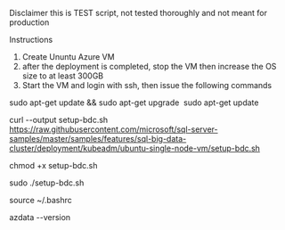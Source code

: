 Disclaimer this is TEST script, not tested thoroughly  and not meant for production

Instructions

1) Create Ununtu Azure VM
2) after the deployment is completed, stop the VM then increase the OS size to at least 300GB
3) Start the VM and login with ssh, then issue the following commands

sudo apt-get update && sudo apt-get upgrade 
sudo apt-get update 

curl --output setup-bdc.sh https://raw.githubusercontent.com/microsoft/sql-server-samples/master/samples/features/sql-big-data-cluster/deployment/kubeadm/ubuntu-single-node-vm/setup-bdc.sh

chmod +x setup-bdc.sh

sudo ./setup-bdc.sh

source ~/.bashrc

azdata --version
